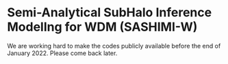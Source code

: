 # Semi-Analytical SubHalo Inference ModelIng for WDM (SASHIMI-W)

We are working hard to make the codes publicly available before the end of January 2022. Please come back later.
